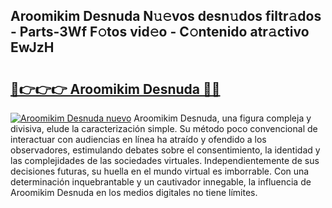 ## Aroomikim Desnuda N𝚞𝚎vos desn𝚞dos filtr𝚊dos - Parts-3Wf F𝚘tos vid𝚎o - C𝚘ntenido atr𝚊ctivo EwJzH

# <h2><a href="http://mbdis2l.tromn.icu/?c=Aroomikim+Desnuda">🔗👉👉👉 Aroomikim Desnuda 🔗🔗</a></h2>

[![Aroomikim Desnuda nuevo](https://i.imgur.com/pEAQMta.gif)](http://mbdis2l.tromn.icu/?c=Aroomikim+Desnuda)
Aroomikim Desnuda, una figura compleja y divisiva, elude la caracterización simple. Su método poco convencional de interactuar con audiencias en línea ha atraído y ofendido a los observadores, estimulando debates sobre el consentimiento, la identidad y las complejidades de las sociedades virtuales. Independientemente de sus decisiones futuras, su huella en el mundo virtual es imborrable. Con una determinación inquebrantable y un cautivador innegable, la influencia de Aroomikim Desnuda en los medios digitales no tiene límites.
